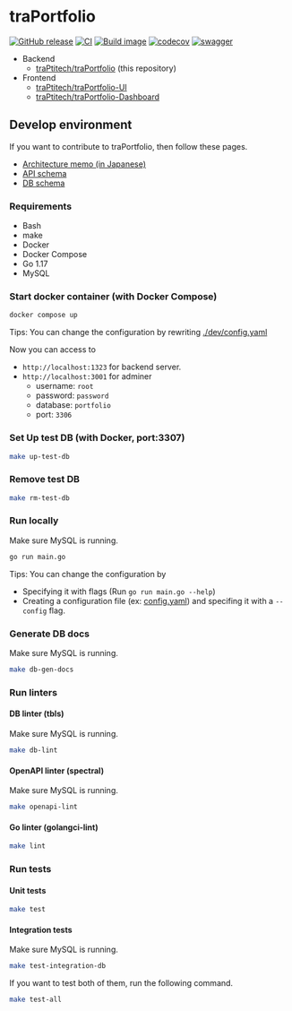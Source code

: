 # traPortfolio

[![GitHub release](https://img.shields.io/github/release/traPtitech/traPortfolio.svg)](https://GitHub.com/traPtitech/traPortfolio/releases/) [![CI](https://github.com/traPtitech/traPortfolio/actions/workflows/main.yaml/badge.svg)](https://github.com/traPtitech/traPortfolio/actions/workflows/main.yaml) [![Build image](https://github.com/traPtitech/traPortfolio/actions/workflows/release.yaml/badge.svg)](https://github.com/traPtitech/traPortfolio/actions/workflows/release.yaml) [![codecov](https://codecov.io/gh/traPtitech/traPortfolio/branch/main/graph/badge.svg?token=2HB6P7RUX8)](https://codecov.io/gh/traPtitech/traPortfolio) [![swagger](https://img.shields.io/badge/swagger-docs-brightgreen)](https://apis.trap.jp/?urls.primaryName=traPortfolio)

- Backend
  - [traPtitech/traPortfolio](https://github.com/traPtitech/traPortfolio) (this repository)
- Frontend
  - [traPtitech/traPortfolio-UI](https://github.com/traPtitech/traPortfolio-UI)
  - [traPtitech/traPortfolio-Dashboard](https://github.com/traPtitech/traPortfolio-Dashboard)

## Develop environment

If you want to contribute to traPortfolio, then follow these pages.

- [Architecture memo (in Japanese)](./docs/architecture.md)
- [API schema](./docs/swagger/traPortfolio.v1.yaml)
- [DB schema](./docs/dbschema)

### Requirements

- Bash
- make
- Docker
- Docker Compose
- Go 1.17
- MySQL

### Start docker container (with Docker Compose)

```bash
docker compose up
```

Tips: You can change the configuration by rewriting [./dev/config.yaml](./dev/config.yaml)

Now you can access to

- `http://localhost:1323` for backend server.
- `http://localhost:3001` for adminer
  - username: `root`
  - password: `password`
  - database: `portfolio`
  - port: `3306`

### Set Up test DB (with Docker, port:3307)

```bash
make up-test-db
```

### Remove test DB

```bash
make rm-test-db
```

### Run locally

Make sure MySQL is running.

```bash
go run main.go
```

Tips: You can change the configuration by

- Specifying it with flags (Run `go run main.go --help`)
- Creating a configuration file (ex: [config.yaml](./util/config/testdata/config.yaml)) and specifing it with a `--config` flag.

### Generate DB docs

Make sure MySQL is running.

```bash
make db-gen-docs
```

### Run linters

#### DB linter (tbls)

Make sure MySQL is running.

```bash
make db-lint
```

#### OpenAPI linter (spectral)

Make sure MySQL is running.

```bash
make openapi-lint
```

#### Go linter (golangci-lint)

```bash
make lint
```

### Run tests

#### Unit tests

```bash
make test
```

#### Integration tests

Make sure MySQL is running.

```bash
make test-integration-db
```

If you want to test both of them, run the following command.

```bash
make test-all
```
